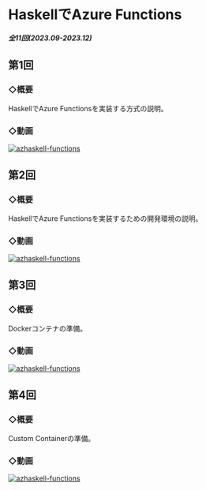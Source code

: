# HaskellでAzure Functions
___全11回(2023.09-2023.12)___

## 第1回
### ◇概要
HaskellでAzure Functionsを実装する方式の説明。

### ◇動画
[![azhaskell-functions](http://img.youtube.com/vi/XHibDzOzIik/0.jpg)](https://youtu.be/XHibDzOzIik)


## 第2回
### ◇概要
HaskellでAzure Functionsを実装するための開発環境の説明。

### ◇動画
[![azhaskell-functions](http://img.youtube.com/vi/0pxzfKwC3Z4/0.jpg)](https://youtu.be/0pxzfKwC3Z4)

## 第3回
### ◇概要
Dockerコンテナの準備。

### ◇動画
[![azhaskell-functions](http://img.youtube.com/vi/tGBqIZIET9A/0.jpg)](https://youtu.be/tGBqIZIET9A)


## 第4回
### ◇概要
Custom Containerの準備。

### ◇動画
[![azhaskell-functions](http://img.youtube.com/vi/CdUiaV5rSjc/0.jpg)](https://youtu.be/CdUiaV5rSjc)

